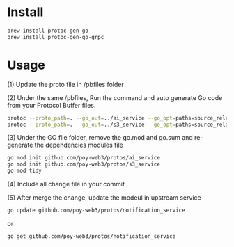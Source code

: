 # Install 
```sh
brew install protoc-gen-go
brew install protoc-gen-go-grpc
```

# Usage
(1) Update the proto file in /pbfiles folder

(2) Under the same /pbfiles, Run the command and auto generate Go code from your Protocol Buffer files.
```sh
protoc --proto_path=. --go_out=../ai_service --go_opt=paths=source_relative --go-grpc_out=../ai_service --go-grpc_opt=paths=source_relative ai.proto
protoc --proto_path=. --go_out=../s3_service --go_opt=paths=source_relative --go-grpc_out=../s3_service --go-grpc_opt=paths=source_relative s3.proto
```
(3) Under the GO file folder, remove the go.mod and go.sum and re-generate the dependencies modules file
```sh
go mod init github.com/poy-web3/protos/ai_service
go mod init github.com/poy-web3/protos/s3_service
go mod tidy
```
(4) Include all change file in your commit

(5) After merge the change, update the modeul in upstream service
```sh
go update github.com/poy-web3/protos/notification_service
```
or
```sh
go get github.com/poy-web3/protos/notification_service
```
